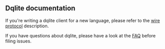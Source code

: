Dqlite documentation
--------------------

If you're writing a dqlite client for a new language, please refer to the [wire
protocol](protocol.md) description.

If you have questions about dqlite, please have a look at the [FAQ](faq.md)
before filing issues.
